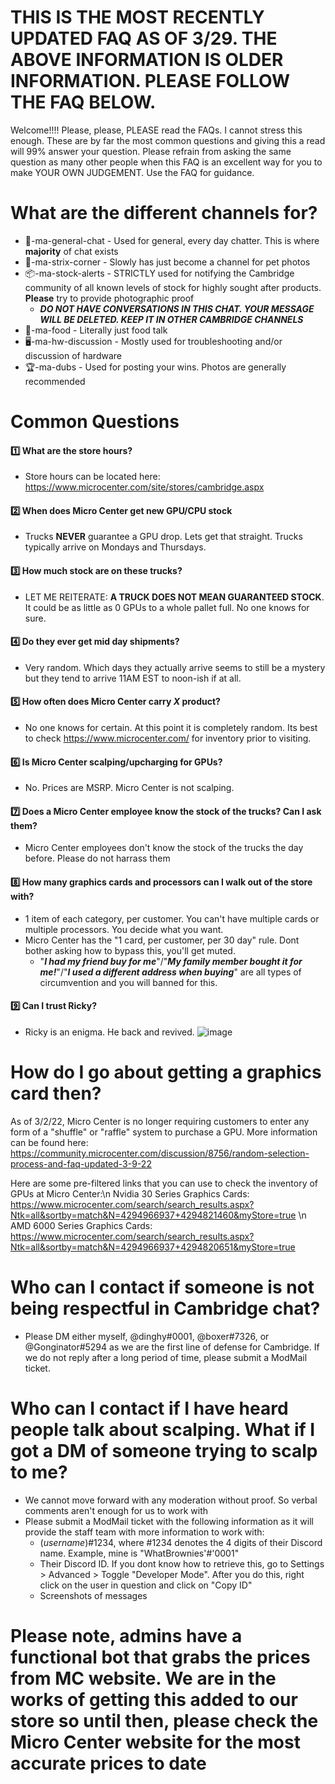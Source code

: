 # THIS IS THE MOST RECENTLY UPDATED FAQ AS OF 3/29. THE ABOVE INFORMATION IS OLDER INFORMATION. PLEASE FOLLOW THE FAQ BELOW.

Welcome!!!!
Please, please, PLEASE read the FAQs. I cannot stress this enough. These are by far the most common questions and giving this a read will 99% answer your question. Please refrain from asking the same question as many other people when this FAQ is an excellent way for you to make YOUR OWN JUDGEMENT. Use the FAQ for guidance. 

# What are the different channels for?

- 💬-ma-general-chat - Used for general, every day chatter. This is where **majority** of chat exists
- 🐀-ma-strix-corner - Slowly has just become a channel for pet photos
- 📦-ma-stock-alerts -  STRICTLY used for notifying the Cambridge community of all known levels of stock for highly sought after products. **Please** try to provide photographic proof 
  - **_DO NOT HAVE CONVERSATIONS IN THIS CHAT. YOUR MESSAGE WILL BE DELETED. KEEP IT IN OTHER CAMBRIDGE CHANNELS_** 
- 🍕-ma-food - Literally just food talk
- 🖥-ma-hw-discussion - Mostly used for troubleshooting and/or discussion of hardware
- 🏆-ma-dubs - Used for posting your wins. Photos are generally recommended

# **Common Questions**
#### 1️⃣ What are the store hours?
- Store hours can be located here: https://www.microcenter.com/site/stores/cambridge.aspx

#### 2️⃣ When does Micro Center get new GPU/CPU stock
- Trucks **NEVER** guarantee a GPU drop. Lets get that straight. Trucks typically arrive on Mondays and Thursdays. 

#### 3️⃣ How much stock are on these trucks?
- LET ME REITERATE: **A TRUCK DOES NOT MEAN GUARANTEED STOCK**. It could be as little as 0 GPUs to a whole pallet full. No one knows for sure.

#### 4️⃣ Do they ever get mid day shipments?
- Very random. Which days they actually arrive seems to still be a mystery but they tend to arrive 11AM EST to noon-ish if at all.

#### 5️⃣ How often does Micro Center carry _**X**_ product?
- No one knows for certain. At this point it is completely random. Its best to check https://www.microcenter.com/ for inventory prior to visiting.

#### 6️⃣ Is Micro Center scalping/upcharging for GPUs?
- No. Prices are MSRP. Micro Center is not scalping.

#### 7️⃣ Does a Micro Center employee know the stock of the trucks? Can I ask them?
- Micro Center employees don't know the stock of the trucks the day before. Please do not harrass them

#### 8️⃣ How many graphics cards and processors can I walk out of the store with?
- 1 item of each category, per customer. You can't have multiple cards or multiple processors. You decide what you want. 
- Micro Center has the "1 card, per customer, per 30 day" rule. Dont bother asking how to bypass this, you'll get muted. 
  - "**_I had my friend buy for me_**"/"**_My family member bought it for me!_**"/"**_I used a different address when buying_**" are all types of circumvention and you will banned for this.  

#### 9️⃣ Can I trust Ricky?
- Ricky is an enigma. He back and revived. ![image](https://user-images.githubusercontent.com/44854412/143808797-167837e3-9a61-4e69-ac94-9a862c202c68.png)

# How do I go about getting a graphics card then?
As of 3/2/22, Micro Center is no longer requiring customers to enter any form of a "shuffle" or "raffle" system to purchase a GPU. 
More information can be found here: https://community.microcenter.com/discussion/8756/random-selection-process-and-faq-updated-3-9-22

Here are some pre-filtered links that you can use to check the inventory of GPUs at Micro Center:\n
Nvidia 30 Series Graphics Cards: https://www.microcenter.com/search/search_results.aspx?Ntk=all&sortby=match&N=4294966937+4294821460&myStore=true \n
AMD 6000 Series Graphics Cards: https://www.microcenter.com/search/search_results.aspx?Ntk=all&sortby=match&N=4294966937+4294820651&myStore=true

# Who can I contact if someone is not being respectful in Cambridge chat?
- Please DM either myself, @dinghy#0001, @boxer#7326, or @Gonginator#5294 as we are the first line of defense for Cambridge. If we do not reply after a long period of time, please submit a ModMail ticket.

# Who can I contact if I have heard people talk about scalping. What if I got a DM of someone trying to scalp to me?
- We cannot move forward with any moderation without proof. So verbal comments aren't enough for us to work with
- Please submit a ModMail ticket with the following information as it will provide the staff team with more information to work with:
  - (_username_)#1234, where #1234 denotes the 4 digits of their Discord name. Example, mine is "WhatBrownies'#'0001"
  - Their Discord ID. If you dont know how to retrieve this, go to Settings > Advanced > Toggle "Developer Mode". After you do this, right click on the user in question and click on "Copy ID"
  - Screenshots of messages

# Please note, admins have a functional bot that grabs the prices from MC website. We are in the works of getting this added to our store so until then, please check the Micro Center website for the most accurate prices to date

